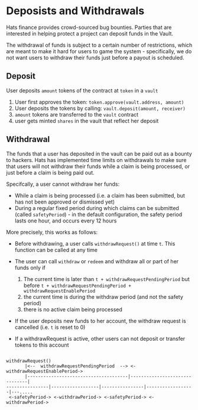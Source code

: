 
# Deposists and Withdrawals

Hats finance provides crowd-sourced bug bounties. Parties that are interested in helping protect a project can deposit funds in the Vault. 

The withdrawal of funds is subject to a certain number of restrictions, which are meant to make it hard for users to game the system - specifically, we do not want users to withdraw their funds just before a payout is scheduled. 


## Deposit 
User deposits `amount` tokens of the contract at `token` in a `vault`
1. User first approves the token: `token.approve(vault.address, amount)`
1. User deposits the tokens by calling: `vault.deposit(amount, receiver)`
  1. `amount` tokens are transferred to the `vault` contract
  1. user gets minted `shares` in the vault that reflect her deposit 

  

## Withdrawal 

The funds that a user has deposited in the vault can be paid out as a bounty to hackers.  Hats has implemented time limits on withdrawals to make sure that users will not withdraw their funds while a claim is being processed, or just before a claim is being paid out.

Specifcally,  a user cannot withdraw her funds:

- While a claim is being processed (i.e. a claim has been submitted, but has not been approved or dismissed yet)
- During a regular fixed period during which claims can be submitted (called `safetyPeriod`) - in the default configuration, the safety period lasts one hour, and occurs every 12 hours

More precisely, this works as follows:

- Before withdrawing, a user calls `withdrawRequest()` at time `t`. This function can be called at any time
- The user can call `withdraw` or `redeem` and withdraw all or part of her funds only if
  1. The current time is later than `t + withdrawRequestPendingPeriod` but before `t + withdrawRequestPendingPeriod + withdrawRequestEnablePeriod`
  2. the current time is during the withdraw period (and not the safety period)
  3. there is no active claim being processed

- If the user deposits new funds to her account, the withdraw request is cancelled (i.e. `t` is reset to 0)
- If a withdrawRequest is active, other users can not deposit or transfer tokens to this account


```

withdrawRequest()
       |<--  withdrawRequestPendingPeriod  --> <-withdrawRequestEnablePeriod->  
       |--------------------------------------|-------------------------------| 
----------------|------------------|----------------|------------------|---.....
 <-safetyPeriod-> <-withdrawPeriod-> <-safetyPeriod-> <-withdrawPeriod->
 

```